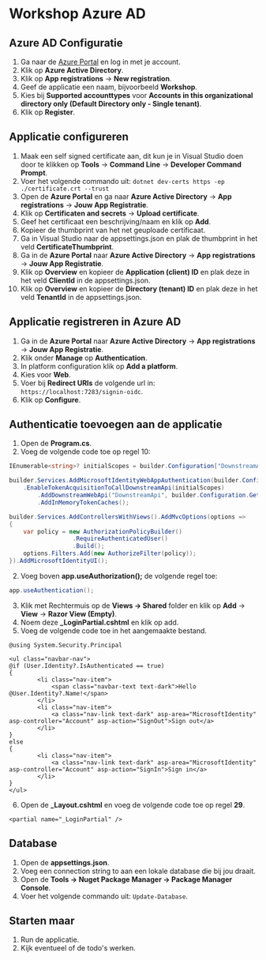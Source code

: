 # Workshop Azure AD

## Azure AD Configuratie

1. Ga naar de [Azure Portal](https://portal.azure.com) en log in met je account.
2. Klik op **Azure Active Directory**.
3. Klik op **App registrations** -> **New registration**.
5. Geef de applicatie een naam, bijvoorbeeld **Workshop**.
6. Kies bij **Supported accounttypes** voor **Accounts in this organizational directory only (Default Directory only - Single tenant)**.
7. Klik op **Register**.

## Applicatie configureren

1. Maak een self signed certificate aan, dit kun je in Visual Studio doen door te klikken op **Tools** -> **Command Line** -> **Developer Command Prompt**.
2. Voer het volgende commando uit: ``` dotnet dev-certs https -ep ./certificate.crt --trust ```
3. Open de **Azure Portal** en ga naar **Azure Active Directory** -> **App registrations** -> **Jouw App Registratie**.
4. Klik op **Certificaten and secrets** -> **Upload certificate**.
5. Geef het certificaat een beschrijving/naam en klik op **Add**.
6. Kopieer de thumbprint van het net geuploade certificaat.
7. Ga in Visual Studio naar de appsettings.json en plak de thumbprint in het veld **CertificateThumbprint**.
8. Ga in de **Azure Portal** naar **Azure Active Directory** -> **App registrations** -> **Jouw App Registratie**.
9. Klik op **Overview** en kopieer de **Application (client) ID** en plak deze in het veld **ClientId** in de appsettings.json.
10. Klik op **Overview** en kopieer de **Directory (tenant) ID** en plak deze in het veld **TenantId** in de appsettings.json.

## Applicatie registreren in Azure AD
1. Ga in de **Azure Portal** naar **Azure Active Directory** -> **App registrations** -> **Jouw App Registratie**.
2. Klik onder **Manage** op **Authentication**.
3. In platform configuration klik op **Add a platform**.
4. Kies voor **Web**.
5. Voer bij **Redirect URIs** de volgende url in: ```https://localhost:7283/signin-oidc```.
6. Klik op **Configure**.

## Authenticatie toevoegen aan de applicatie
1. Open de **Program.cs**.
2. Voeg de volgende code toe op regel 10:
```csharp
IEnumerable<string>? initialScopes = builder.Configuration["DownstreamApi:Scopes"]?.Split(' ');

builder.Services.AddMicrosoftIdentityWebAppAuthentication(builder.Configuration, "AzureAd")
    .EnableTokenAcquisitionToCallDownstreamApi(initialScopes)
        .AddDownstreamWebApi("DownstreamApi", builder.Configuration.GetSection("DownstreamApi"))
        .AddInMemoryTokenCaches();

builder.Services.AddControllersWithViews().AddMvcOptions(options =>
{
    var policy = new AuthorizationPolicyBuilder()
                  .RequireAuthenticatedUser()
                  .Build();
    options.Filters.Add(new AuthorizeFilter(policy));
}).AddMicrosoftIdentityUI();
```

2. Voeg boven **app.useAuthorization();** de volgende regel toe:
```csharp
app.useAuthentication();
```

3. Klik met Rechtermuis op de **Views -> Shared** folder en klik op **Add** -> **View** -> **Razor View (Empty)**.
4. Noem deze **_LoginPartial.cshtml** en klik op add.
5. Voeg de volgende code toe in het aangemaakte bestand.
```cshtml
@using System.Security.Principal

<ul class="navbar-nav">
@if (User.Identity?.IsAuthenticated == true)
{
        <li class="nav-item">
            <span class="navbar-text text-dark">Hello @User.Identity?.Name!</span>
        </li>
        <li class="nav-item">
            <a class="nav-link text-dark" asp-area="MicrosoftIdentity" asp-controller="Account" asp-action="SignOut">Sign out</a>
        </li>
}
else
{
        <li class="nav-item">
            <a class="nav-link text-dark" asp-area="MicrosoftIdentity" asp-controller="Account" asp-action="SignIn">Sign in</a>
        </li>
}
</ul>
```
6. Open de **_Layout.cshtml** en voeg de volgende code toe op regel **29**.
```cshtml
<partial name="_LoginPartial" />
```

## Database

1. Open de **appsettings.json**.
2. Voeg een connection string to aan een lokale database die bij jou draait.
3. Open de **Tools -> Nuget Package Manager -> Package Manager Console**.
4. Voer het volgende commando uit: ```Update-Database```.

## Starten maar

1. Run de applicatie.
2. Kijk eventueel of de todo's werken.